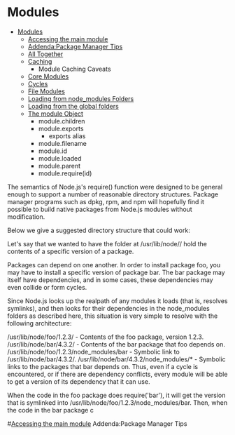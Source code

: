 # Modules
- [Modules](./Modules)
  - [Accessing the main module](#Accessing_the_main_module)
  - [Addenda:Package Manager Tips](./Addenda:Package_Manager_Tips)
  - [All Together](./All_Together)
  - [Caching](./Caching)
    - Module Caching Caveats 
  - [Core Modules](./Core_Modules)
  - [Cycles](./Cycles)
  - [File Modules](./File_Modules)
  - [Loading from node_modules Folders](./Loading_from_node_modules_Folders)
  - [Loading from the global folders](./Loading_from_the_global_folders)
  - [The module Object](./The_module_Object)
    - module.children
    - module.exports
      - exports alias
    - module.filename
    - module.id
    - module.loaded
    - module.parent
    - module.require(id)


The semantics of Node.js's require() function were designed to be general enough to support a number of reasonable directory structures. Package manager programs such as dpkg, rpm, and npm will hopefully find it possible to build native packages from Node.js modules without modification.

Below we give a suggested directory structure that could work:

Let's say that we wanted to have the folder at /usr/lib/node/<some-package>/<some-version> hold the contents of a specific version of a package.

Packages can depend on one another. In order to install package foo, you may have to install a specific version of package bar. The bar package may itself have dependencies, and in some cases, these dependencies may even collide or form cycles.

Since Node.js looks up the realpath of any modules it loads (that is, resolves symlinks), and then looks for their dependencies in the node_modules folders as described here, this situation is very simple to resolve with the following architecture:

/usr/lib/node/foo/1.2.3/ - Contents of the foo package, version 1.2.3.
/usr/lib/node/bar/4.3.2/ - Contents of the bar package that foo depends on.
/usr/lib/node/foo/1.2.3/node_modules/bar - Symbolic link to /usr/lib/node/bar/4.3.2/.
/usr/lib/node/bar/4.3.2/node_modules/* - Symbolic links to the packages that bar depends on.
Thus, even if a cycle is encountered, or if there are dependency conflicts, every module will be able to get a version of its dependency that it can use.

When the code in the foo package does require('bar'), it will get the version that is symlinked into /usr/lib/node/foo/1.2.3/node_modules/bar. Then, when the code in the bar package c

#[Accessing the main module](#Accessing_the_main_module)
Addenda:Package Manager Tips